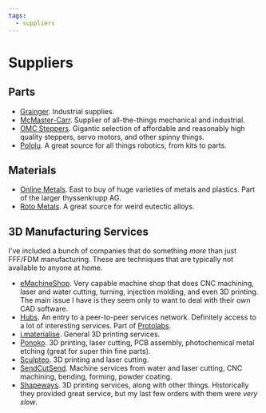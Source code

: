 ```yaml
---
tags:
  - suppliers
---
```

# Suppliers

## Parts

* [Grainger](https://www.grainger.com/). Industrial supplies.
* [McMaster-Carr](https://www.mcmaster.com/). Supplier of all-the-things
  mechanical and industrial.
* [OMC Steppers](https://www.omc-stepperonline.com). Gigantic selection of
  affordable and reasonably high quality steppers, servo motors, and other
  spinny things.
* [Pololu](https://www.pololu.com). A great source for all things robotics, from
  kits to parts.

## Materials

* [Online Metals](https://www.onlinemetals.com). East to buy of huge varieties
  of metals and plastics. Part of the larger thyssenkrupp AG.
* [Roto Metals](https://www.rotometals.com). A great source for weird eutectic
  alloys. 

## 3D Manufacturing Services

I've included a bunch of companies that do something _more_ than just FFF/FDM
manufacturing. These are techniques that are typically not available to anyone
at home.

* [eMachineShop](https://www.emachineshop.com/). Very capable machine shop that
  does CNC machining, laser and water cutting, turning, injection molding, and
  even 3D printing. The main issue I have is they seem only to want to deal with
  their own CAD software.
* [Hubs](https://www.hubs.com/). An entry to a peer-to-peer services network.
  Definitely access to a lot of interesting services. Part of
  [Protolabs](https://www.protolabs.com).
* [i.materialise](https://i.materialise.com/en). General 3D printing services.
* [Ponoko](https://www.ponoko.com/). 3D printing, laser cutting, PCB assembly,
  photochemical metal etching (great for super thin fine parts).
* [Sculpteo](https://www.sculpteo.com/en/). 3D printing and laser cutting.
* [SendCutSend](https://sendcutsend.com/). Machine services from water and laser
  cutting, CNC machining, bending, forming, powder coating. 
* [Shapeways](https://www.shapeways.com/). 3D printing services, along with
  other things. Historically they provided great service, but my last few orders
  with them were _very slow_.
